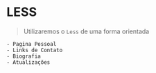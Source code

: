 # LESS

> Utilizaremos o `Less` de uma forma orientada

    - Pagina Pessoal
    - Links de Contato
    - Biografia
    - Atualizações
